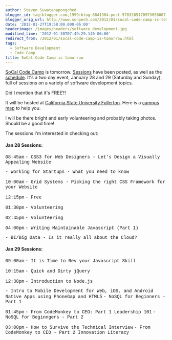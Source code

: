 ```yaml
---
author: Steven Suwatanapongched
blogger_id: tag:blogger.com,1999:blog-6841384.post-5783205170973058067
blogger_orig_url: http://www.sunpech.com/2012/01/socal-code-camp-is-tomorrow.html
date: '2012-01-27T19:58:00.000-06:00'
headerimage: /images/headers/software_development.jpg
modified_time: '2012-01-30T07:49:29.140-06:00'
redirect_from: /2012/01/socal-code-camp-is-tomorrow.html
tags:
  - Software Development
  - Code Camp
title: SoCal Code Camp is tomorrow
---
```



<a href="http://www.socalcodecamp.com/">SoCal Code Camp</a> is tomorrow. <a href="http://www.socalcodecamp.com/sessions.aspx">Sessions</a> have been posted, as well as the <a href="http://www.socalcodecamp.com/schedule.aspx">schedule</a>. It's a two day event, January 28 and 29 (Saturday and Sunday), full of sessions on a variety of software development topics.

Did I mention that it's FREE?!

It will be hosted at <a href="http://fullerton.edu/">California State University Fullerton</a>. Here is a <a href="http://www.fullerton.edu/campusmap/CampusMap.htm">campus map</a> to help you.

I will be there bright and early volunteering and probably taking photos. Should be a good time!

The sessions I'm interested in checking out:

#### Jan 28 Sessions:
<span style="font-family: 'Courier New', Courier, monospace;">08:45am</span>
<span style="font-family: 'Courier New', Courier, monospace;">- CSS3 for Web Designers - Let's Design a Visually Appealing Website</span>

<span style="font-family: 'Courier New', Courier, monospace;">- Working for Startups - What you need to know</span>

<span style="font-family: 'Courier New', Courier, monospace;">10:00am</span>
<span style="font-family: 'Courier New', Courier, monospace;">- Grid Systems - Picking the right CSS Framework for your Website</span>

<span style="font-family: 'Courier New', Courier, monospace;">12:15pm</span>
<span style="font-family: 'Courier New', Courier, monospace;">- Free</span>

<span style="font-family: 'Courier New', Courier, monospace;">01:30pm</span>
<span style="font-family: 'Courier New', Courier, monospace;">- Volunteering</span>

<span style="font-family: 'Courier New', Courier, monospace;">02:45pm</span>
<span style="font-family: 'Courier New', Courier, monospace;">- Volunteering</span>

<span style="font-family: 'Courier New', Courier, monospace;">04:00pm</span>
<span style="font-family: 'Courier New', Courier, monospace;">- Writing Maintainable Javascript (Part 1)</span>

<span style="font-family: 'Courier New', Courier, monospace;">- BI/Big Data - Is it really all about the Cloud?</span>

#### Jan 29 Sessions:

<span style="font-family: 'Courier New', Courier, monospace;">09:00am</span>
<span style="font-family: 'Courier New', Courier, monospace;">- It is Time to Rev your Javascript Skill</span>

<span style="font-family: 'Courier New', Courier, monospace;">10:15am</span>
<span style="font-family: 'Courier New', Courier, monospace;">- Quick and Dirty jQuery</span>

<span style="font-family: 'Courier New', Courier, monospace;">12:30pm</span>
<span style="font-family: 'Courier New', Courier, monospace;">- Introduction to Node.js</span>

<span style="font-family: 'Courier New', Courier, monospace;">- Intro to Mobile Development for Web, iOS, and Android Native Apps using PhoneGap and HTML5</span>
<span style="font-family: 'Courier New', Courier, monospace;">- NoSQL for Beginners - Part 1</span>

<span style="font-family: 'Courier New', Courier, monospace;">01:45pm</span>
<span style="font-family: 'Courier New', Courier, monospace;">- From CodeMonkey to CEO: Part 1 Leadership 101</span>
<span style="font-family: 'Courier New', Courier, monospace;">- NoSQL for Beginngers - Part 2</span>

<span style="font-family: 'Courier New', Courier, monospace;">03:00pm</span>
<span style="font-family: 'Courier New', Courier, monospace;">- How to Survive the Technical Interview</span>
<span style="font-family: 'Courier New', Courier, monospace;">- From CodeMonkey to CEO - Part 2 Innovation Literacy</span>